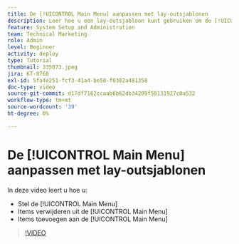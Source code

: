 ```yaml
---
title: De [!UICONTROL Main Menu] aanpassen met lay-outsjablonen
description: Leer hoe u een lay-outsjabloon kunt gebruiken om de [!UICONTROL Main Menu] aan te passen.
feature: System Setup and Administration
team: Technical Marketing
role: Admin
level: Beginner
activity: deploy
type: Tutorial
thumbnail: 335073.jpeg
jira: KT-8760
exl-id: 5fa4e251-fcf3-41a4-be50-f0302a481358
doc-type: video
source-git-commit: d17df7162ccaab6b62db34209f50131927c0a532
workflow-type: tm+mt
source-wordcount: '39'
ht-degree: 0%

---
```


# De [!UICONTROL Main Menu] aanpassen met lay-outsjablonen

In deze video leert u hoe u:

* Stel de [!UICONTROL Main Menu]
* Items verwijderen uit de [!UICONTROL Main Menu]
* Items toevoegen aan de [!UICONTROL Main Menu]


>[!VIDEO](https://video.tv.adobe.com/v/335073/?quality=12&learn=on&enablevpops)
